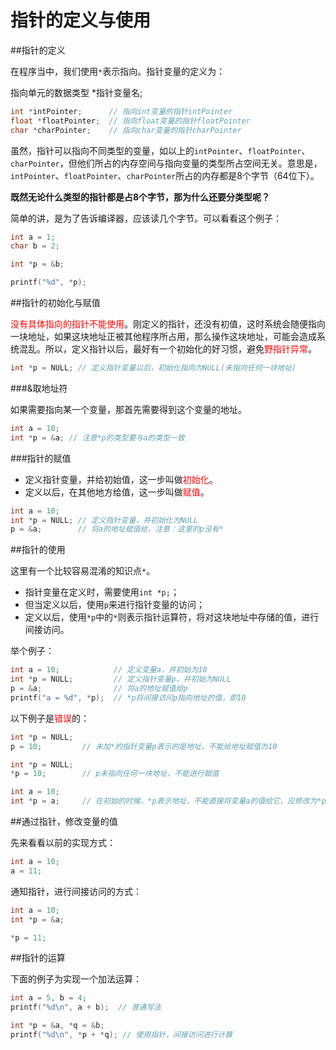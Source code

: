 # 指针的定义与使用

##指针的定义

在程序当中，我们使用`*`表示指向。指针变量的定义为：

指向单元的数据类型 *指针变量名;

```c
int *intPointer;      // 指向int变量的指针intPointer
float *floatPointer;  // 指向float变量的指针floatPointer
char *charPointer;    // 指向char变量的指针charPointer

```

虽然，指针可以指向不同类型的变量，如以上的`intPointer`、`floatPointer`、`charPointer`，但他们所占的内存空间与指向变量的类型所占空间无关。意思是，`intPointer`、`floatPointer`、`charPointer`所占的内存都是8个字节（64位下）。

**既然无论什么类型的指针都是占8个字节，那为什么还要分类型呢？**

简单的讲，是为了告诉编译器，应该读几个字节。可以看看这个例子：

```c
int a = 1;
char b = 2;

int *p = &b;

printf("%d", *p);

```

##指针的初始化与赋值

<font color=red>没有具体指向的指针不能使用</font>。刚定义的指针，还没有初值，这时系统会随便指向一块地址，如果这块地址正被其他程序所占用，那么操作这块地址，可能会造成系统混乱。所以，定义指针以后，最好有一个初始化的好习惯，避免<font color=red>野指针异常</font>。

```c
int *p = NULL; // 定义指针变量以后，初始化指向为NULL(未指向任何一块地址)

```

###&取地址符

如果需要指向某一个变量，那首先需要得到这个变量的地址。

```c
int a = 10;
int *p = &a; // 注意*p的类型要与a的类型一致

```

###指针的赋值

- 定义指针变量，并给初始值，这一步叫做<font color=red>初始化</font>。
- 定义以后，在其他地方给值，这一步叫做<font color=red>赋值</font>。

```c
int a = 10;
int *p = NULL; // 定义指针变量，并初始化为NULL
p = &a;        // 将a的地址赋值给，注意：这里的p没有*

```

##指针的使用

这里有一个比较容易混淆的知识点`*`。

- 指针变量在定义时，需要使用`int *p;`；
- 但当定义以后，使用`p`来进行指针变量的访问；
- 定义以后，使用`*p`中的`*`则表示指针运算符，将对这块地址中存储的值，进行间接访问。

举个例子：

```c
int a = 10;            // 定义变量a，并初始为10
int *p = NULL;         // 定义指针变量p，并初始为NULL
p = &a;                // 将a的地址赋值给p
printf("a = %d", *p);  // *p将间接访问p指向地址的值，即10

```

以下例子是<font color=red>错误</font>的：

```c
int *p = NULL;
p = 10;         // 未加*的指针变量p表示的是地址，不能给地址赋值为10

```
```c
int *p = NULL;
*p = 10;        // p未指向任何一块地址，不能进行赋值

```

```c
int a = 10;
int *p = a;     // 在初始的时候，*p表示地址，不能直接将变量a的值给它，应修改为*p = &a;

```

##通过指针，修改变量的值

先来看看以前的实现方式：

```c
int a = 10;
a = 11;

```

通知指针，进行间接访问的方式：

```c
int a = 10;
int *p = &a;

*p = 11;

```

##指针的运算

下面的例子为实现一个加法运算：

```c
int a = 5, b = 4;
printf("%d\n", a + b);  // 普通写法

int *p = &a, *q = &b;
printf("%d\n", *p + *q); // 使用指针，间接访问进行计算

```


